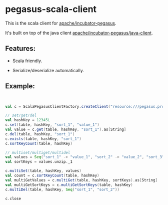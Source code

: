 # pegasus-scala-client

This is the scala client for [apache/incubator-pegasus](https://github.com/apache/incubator-pegasus).

It's built on top of the java client [apache/incubator-pegasus/java-client](https://github.com/apache/incubator-pegasus/tree/master/java-client).

## Features:

* Scala friendly.

* Serialize/deserialize automatically.

## Example:

```scala


val c = ScalaPegasusClientFactory.createClient("resource:///pegasus.properties")

// set/get/del
val hashKey = 12345L
c.set(table, hashKey, "sort_1", "value_1")
val value = c.get(table, hashKey, "sort_1").as[String]
c.del(table, hashKey, "sort_1")
c.exists(table, hashKey, "sort_1")
c.sortKeyCount(table, hashKey)

// multiset/multiget/multidel
val values = Seq("sort_1" -> "value_1", "sort_2" -> "value_2", "sort_3" -> "value_3")
val sortKeys = values.unzip._1

c.multiSet(table, hashKey, values)
val count = c.sortKeyCount(table, hashKey)
val multiGetValues = c.multiGet(table, hashKey, sortKeys).as[String]
val multiGetSortKeys = c.multiGetSortKeys(table, hashKey)
c.multiDel(table, hashKey, Seq("sort_1", "sort_2"))

c.close
```